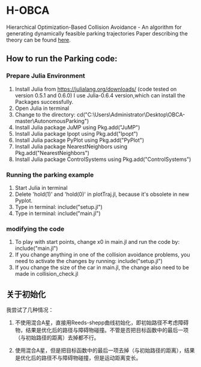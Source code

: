 # H-OBCA
Hierarchical Optimization-Based Collision Avoidance - An algorithm for generating dynamically feasible parking trajectories 
Paper describing the theory can be found [here](http://arxiv.org/abs/1711.03449).

## How to run the Parking code:

### Prepare Julia Environment

1. Install Julia from https://julialang.org/downloads/ (code tested on version 0.5.1 and 0.6.0) I use Julia-0.6.4 version,which can install the Packages successfully.
2. Open Julia in terminal
3. Change to the directory: cd("C:\\Users\\Administrator\\Desktop\\OBCA-master\\AutonomousParking")
4. Install Julia package JuMP using Pkg.add("JuMP")
5. Install Julia package Ipopt using Pkg.add("Ipopt")
6. Install Julia package PyPlot using Pkg.add("PyPlot")
7. Install Julia package NearestNeighbors using Pkg.add("NearestNeighbors")
8. Install Julia package ControlSystems using Pkg.add("ControlSystems")

### Running the parking example 

1. Start Julia in terminal
2. Delete 'hold(1)' and 'hold(0)' in plotTraj.jl, because it's obsolete in new Pyplot.
2. Type in terminal: include("setup.jl")
3. Type in terminal: include("main.jl")

### modifying the code 

1. To play with start points, change x0 in main.jl and run the code by: include("main.jl")
2. If you change anything in one of the collision avoidance problems, you need to activate the changes by running:
include("setup.jl")
3. If you change the size of the car in main.jl, the change also need to be made in collision_check.jl

## 关于初始化

我尝试了几种情况：

1. 不使用混合A星，直接用Reeds-shepp曲线初始化，即初始路径不考虑障碍物，结果是优化后的路径与障碍物碰撞。不管是否把目标函数中的最后一项（与初始路径的距离）去掉都不行。

2. 使用混合A星，但是把目标函数中的最后一项去掉（与初始路径的距离），结果是优化后的路径不与障碍物碰撞，但是运动距离变长。






